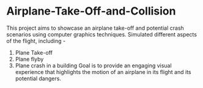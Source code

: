 # Airplane-Take-Off-and-Collision
This project aims to showcase an airplane take-off and potential crash scenarios using computer graphics techniques. Simulated different aspects of the flight, including -
1) Plane Take-off 
2) Plane flyby 
3) Plane crash in a building
Goal is to provide an engaging visual experience that highlights the motion of an airplane in its flight and its potential dangers.


